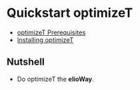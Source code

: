 # Quickstart optimizeT

- [optimizeT Prerequisites](/ribs/optimizeT/prerequisites.html)
- [Installing optimizeT](/ribs/optimizeT/installing.html)

## Nutshell

- Do optimizeT the **elioWay**.
